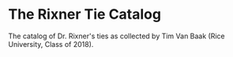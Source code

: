 # The Rixner Tie Catalog
The catalog of Dr. Rixner's ties as collected by Tim Van Baak (Rice University, Class of 2018).
